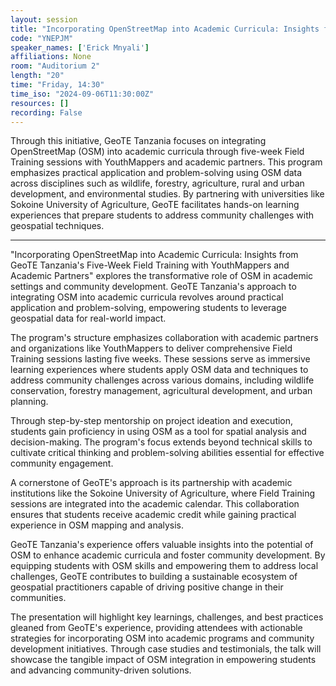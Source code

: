```yaml
---
layout: session
title: "Incorporating OpenStreetMap into Academic Curricula: Insights from GeoTE Tanzania's Five-Week Field Training programs with YouthMappers and Academic Partners"
code: "YNEPJM"
speaker_names: ['Erick Mnyali']
affiliations: None
room: "Auditorium 2"
length: "20"
time: "Friday, 14:30"
time_iso: "2024-09-06T11:30:00Z"
resources: []
recording: False
---
```


Through this initiative, GeoTE Tanzania focuses on integrating OpenStreetMap (OSM) into academic curricula through five-week Field Training sessions with YouthMappers and academic partners. This program emphasizes practical application and problem-solving using OSM data across disciplines such as wildlife, forestry, agriculture, rural and urban development, and environmental studies. By partnering with universities like Sokoine University of Agriculture, GeoTE facilitates hands-on learning experiences that prepare students to address community challenges with geospatial techniques.

<hr>

&#34;Incorporating OpenStreetMap into Academic Curricula: Insights from GeoTE Tanzania's Five-Week Field Training with YouthMappers and Academic Partners&#34; explores the transformative role of OSM in academic settings and community development. GeoTE Tanzania's approach to integrating OSM into academic curricula revolves around practical application and problem-solving, empowering students to leverage geospatial data for real-world impact.

The program's structure emphasizes collaboration with academic partners and organizations like YouthMappers to deliver comprehensive Field Training sessions lasting five weeks. These sessions serve as immersive learning experiences where students apply OSM data and techniques to address community challenges across various domains, including wildlife conservation, forestry management, agricultural development, and urban planning.

Through step-by-step mentorship on project ideation and execution, students gain proficiency in using OSM as a tool for spatial analysis and decision-making. The program's focus extends beyond technical skills to cultivate critical thinking and problem-solving abilities essential for effective community engagement.

A cornerstone of GeoTE's approach is its partnership with academic institutions like the Sokoine University of Agriculture, where Field Training sessions are integrated into the academic calendar. This collaboration ensures that students receive academic credit while gaining practical experience in OSM mapping and analysis.

GeoTE Tanzania's experience offers valuable insights into the potential of OSM to enhance academic curricula and foster community development. By equipping students with OSM skills and empowering them to address local challenges, GeoTE contributes to building a sustainable ecosystem of geospatial practitioners capable of driving positive change in their communities.

The presentation will highlight key learnings, challenges, and best practices gleaned from GeoTE's experience, providing attendees with actionable strategies for incorporating OSM into academic programs and community development initiatives. Through case studies and testimonials, the talk will showcase the tangible impact of OSM integration in empowering students and advancing community-driven solutions.

